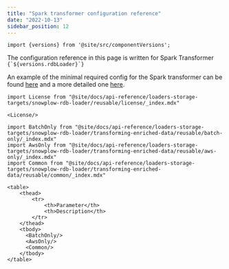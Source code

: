 ```yaml
---
title: "Spark transformer configuration reference"
date: "2022-10-13"
sidebar_position: 12
---
```


```mdx-code-block
import {versions} from '@site/src/componentVersions';
```

<p>The configuration reference in this page is written for Spark Transformer <code>{`${versions.rdbLoader}`}</code></p>

An example of the minimal required config for the Spark transformer can be found [here](https://github.com/snowplow/snowplow-rdb-loader/tree/master/config/transformer/aws/transformer.batch.config.minimal.hocon) and a more detailed one [here](https://github.com/snowplow/snowplow-rdb-loader/tree/master/config/transformer/aws/transformer.batch.config.reference.hocon).

```mdx-code-block
import License from "@site/docs/api-reference/loaders-storage-targets/snowplow-rdb-loader/reusable/license/_index.mdx"

<License/>
```

```mdx-code-block
import BatchOnly from "@site/docs/api-reference/loaders-storage-targets/snowplow-rdb-loader/transforming-enriched-data/reusable/batch-only/_index.mdx"
import AwsOnly from "@site/docs/api-reference/loaders-storage-targets/snowplow-rdb-loader/transforming-enriched-data/reusable/aws-only/_index.mdx"
import Common from "@site/docs/api-reference/loaders-storage-targets/snowplow-rdb-loader/transforming-enriched-data/reusable/common/_index.mdx"

<table>
    <thead>
        <tr>
            <th>Parameter</th>
            <th>Description</th>
        </tr>
    </thead>
    <tbody>
      <BatchOnly/>
      <AwsOnly/>
      <Common/>
    </tbody>
</table>
```
